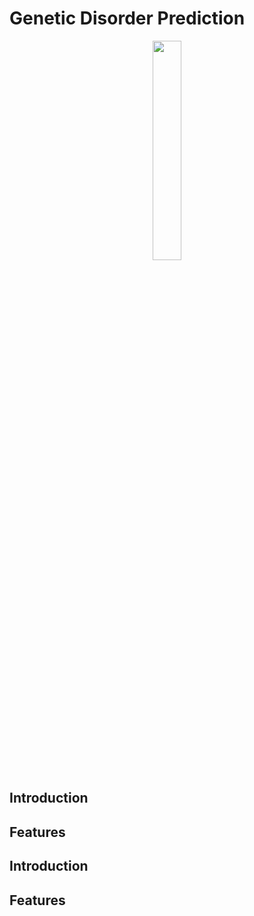 # Genetic Disorder Prediction

<div align="center">
<img width="30%" src="https://github.com/eltarawy/GP_GeneticDisorderPrediction_DjangoProject/assets/88985073/8efeb195-ac10-40d1-8357-0e94b0735d76">
</div>





## Introduction


## Features


## Introduction


## Features

